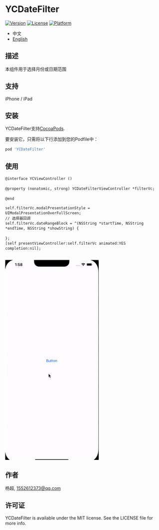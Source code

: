# YCDateFilter


[![Version](https://img.shields.io/cocoapods/v/YCDateFilter.svg?style=flat)](https://cocoapods.org/pods/YCDateFilter)
[![License](https://img.shields.io/cocoapods/l/YCDateFilter.svg?style=flat)](https://cocoapods.org/pods/YCDateFilter)
[![Platform](https://img.shields.io/cocoapods/p/YCDateFilter.svg?style=flat)](https://cocoapods.org/pods/YCDateFilter)


- 中文
- [English](README/README_EN.md)


## 描述
本组件用于选择月份或日期范围

## 支持
iPhone / iPad


## 安装

YCDateFilter支持[CocoaPods](https://cocoapods.org). 

要安装它，只需将以下行添加到您的Podfile中：

```ruby
pod 'YCDateFilter'
```

## 使用

```
@interface YCViewController ()

@property (nonatomic, strong) YCDateFilterViewController *filterVc;

@end
```

```
self.filterVc.modalPresentationStyle = UIModalPresentationOverFullScreen;
// 选择器回调
self.filterVc.dateRangeBlock = ^(NSString *startTime, NSString *endTime, NSString *showString) {
    
};
[self presentViewController:self.filterVc animated:YES completion:nil];
    
```

<img src="Example/YCDateFilter/demo.gif" width="300" height="639" alt="示例gif">

## 作者

杨超, 1552612373@qq.com

## 许可证

YCDateFilter is available under the MIT license. See the LICENSE file for more info.
